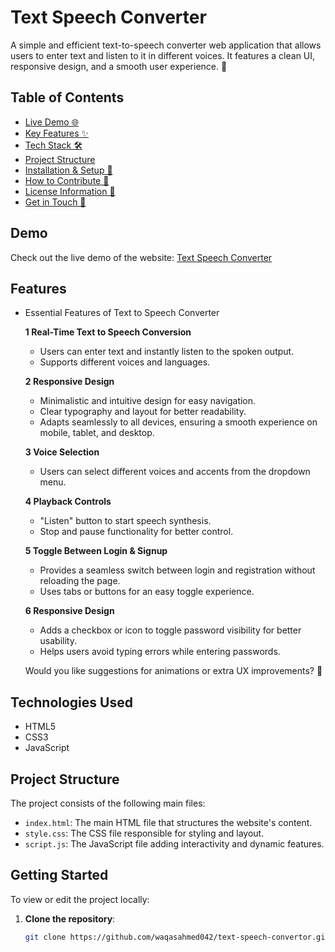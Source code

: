 # Text Speech Converter
A simple and efficient text-to-speech converter web application that allows users to enter text and listen to it in different voices. It features a clean UI, responsive design, and a smooth user experience. 🚀

## Table of Contents
- [Live Demo 🌐](#demo)
- [Key Features ✨](#features)
- [Tech Stack 🛠️](#technologies-used)
- [Project Structure](#project-structure)
- [Installation & Setup 🚀](#getting-started)
- [How to Contribute 🤝](#contributing)
- [License Information 📜](#license)
- [Get in Touch 📩](#contact)

## Demo
Check out the live demo of the website: [Text Speech Converter](https://waqasahmed042.github.io/text-speech-convertor/)

## Features
- Essential Features of Text to Speech Converter

   **1 Real-Time Text to Speech Conversion**
   - Users can enter text and instantly listen to the spoken output.
   - Supports different voices and languages.

   **2 Responsive Design**
   - Minimalistic and intuitive design for easy navigation.
   - Clear typography and layout for better readability.
   - Adapts seamlessly to all devices, ensuring a smooth experience on mobile, tablet, and desktop.

   **3 Voice Selection**
   - Users can select different voices and accents from the dropdown menu.

   **4 Playback Controls**
   - "Listen" button to start speech synthesis.
   - Stop and pause functionality for better control.

   **5 Toggle Between Login & Signup**
   - Provides a seamless switch between login and registration without reloading the page.
   - Uses tabs or buttons for an easy toggle experience.

   **6 Responsive Design**
   - Adds a checkbox or icon to toggle password visibility for better usability.
   - Helps users avoid typing errors while entering passwords.

   Would you like suggestions for animations or extra UX improvements? 🚀

## Technologies Used
- HTML5
- CSS3
- JavaScript

## Project Structure
The project consists of the following main files:

- `index.html`: The main HTML file that structures the website's content.
- `style.css`: The CSS file responsible for styling and layout.
- `script.js`: The JavaScript file adding interactivity and dynamic features.

## Getting Started
To view or edit the project locally:

1. **Clone the repository**:
   ```bash
   git clone https://github.com/waqasahmed042/text-speech-convertor.git
